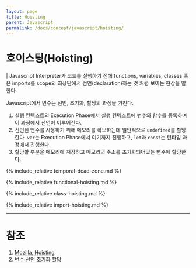 ```yaml
---
layout: page
title: Hoisting
parent: Javascript
permalink: /docs/concept/javascript/hoisting/
---
```


# 호이스팅(Hoisting)

| Javascript Interpreter가 코드를 실행하기 전에 functions, variables, classes 혹은 imports를 scope의 최상단에서 선언(declaration)하는 것 처럼 보이는 현상을 말한다.

Javascript에서 변수는 선언, 초기화, 할당의 과정을 거친다.

1. 실행 컨텍스트의 Execution Phase에서 실행 컨텍스트에 변수와 함수를 등록하며 이 과정에서 선언이 이루어진다.
1. 선언된 변수를 사용하기 위해 메모리를 확보하는데 일반적으로 `undefined`를 할당한다. `var`는 Execution Phase에서 여기까지 진행하고, `let`과 `const`는 런타임 과정에서 진행한다.
1. 할당할 부분을 메모리에 저장하고 메모리의 주소를 초기화되어있는 변수에 할당한다.

{% include_relative temporal-dead-zone.md %}

{% include_relative functional-hoisting.md %}

{% include_relative class-hoisting.md %}

{% include_relative import-hoisting.md %}

---

# 참조

1. [Mozilla, Hoisting](https://developer.mozilla.org/en-US/docs/Glossary/Hoisting)
1. [변수 선언 초기화 할당](https://velog.io/@tess/%EB%B3%80%EC%88%98-%EC%84%A0%EC%96%B8-%EC%B4%88%EA%B8%B0%ED%99%94-%ED%95%A0%EB%8B%B9)
